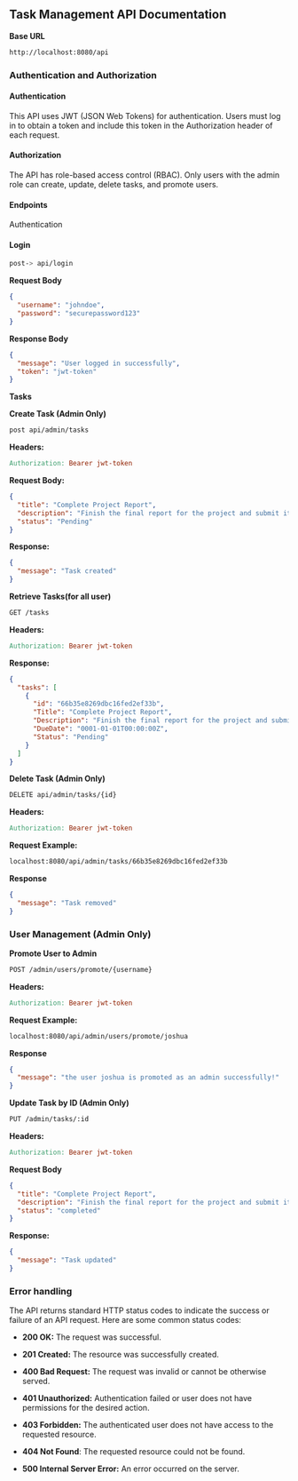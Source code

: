 ## **Task Management API Documentation** ##

**Base URL**

```bash
http://localhost:8080/api
```

### **Authentication and Authorization**

#### **Authentication**

This API uses JWT (JSON Web Tokens) for authentication. Users must log in to obtain a token and include this token in the Authorization header of each request.

#### **Authorization**


The API has role-based access control (RBAC). Only users with the admin role can create, update, delete tasks, and promote users.

#### **Endpoints**

Authentication

#### **Login**
```bash
post-> api/login
```

**Request Body**

```json
{
  "username": "johndoe",
  "password": "securepassword123"
}
```

**Response Body**

```json
{
  "message": "User logged in successfully",
  "token": "jwt-token"
}
```

**Tasks**

**Create Task (Admin Only)**
```bash
post api/admin/tasks
```
**Headers:**
```makefile
Authorization: Bearer jwt-token
```

**Request Body:**

```json
{
  "title": "Complete Project Report",
  "description": "Finish the final report for the project and submit it by the end of the week.",
  "status": "Pending"
}
```

**Response:**

```json
{
  "message": "Task created"
}
```
**Retrieve Tasks(for all user)**

```bash
GET /tasks
```

**Headers:**
```makefile
Authorization: Bearer jwt-token
```

**Response:**

```json
{
  "tasks": [
    {
      "id": "66b35e8269dbc16fed2ef33b",
      "Title": "Complete Project Report",
      "Description": "Finish the final report for the project and submit it by the end of the week.",
      "DueDate": "0001-01-01T00:00:00Z",
      "Status": "Pending"
    }
  ]
}
```

**Delete Task (Admin Only)**
```bash
DELETE api/admin/tasks/{id}
```

**Headers:**
```makefile
Authorization: Bearer jwt-token
```

**Request Example:**

```bash
localhost:8080/api/admin/tasks/66b35e8269dbc16fed2ef33b
```
**Response**

```json
{
  "message": "Task removed"
}
```

### **User Management (Admin Only)**

**Promote User to Admin**

```bash
POST /admin/users/promote/{username}
```

**Headers:**

```makefile
Authorization: Bearer jwt-token
```
**Request Example:**

```bash
localhost:8080/api/admin/users/promote/joshua
```

**Response**
```json
{
  "message": "the user joshua is promoted as an admin successfully!"
}
```

**Update Task by ID (Admin Only)**
```bash
PUT /admin/tasks/:id
```

**Headers:**

```makefile
Authorization: Bearer jwt-token
```

**Request Body**

```json
{
  "title": "Complete Project Report",
  "description": "Finish the final report for the project and submit it by the end of the week.",
  "status": "completed"
}
```
**Response:**

```json
{
  "message": "Task updated"
}
```

### **Error handling**

The API returns standard HTTP status codes to indicate the success or failure of an API request. Here are some common status codes:

+ **200 OK:** The request was successful.

+ **201 Created:** The resource was successfully created.
+ **400 Bad Request:** The request was invalid or cannot be otherwise served.
+ **401 Unauthorized:** Authentication failed or user does not have permissions for the desired action.
+ **403 Forbidden:** The authenticated user does not have access to the requested resource.
+ **404 Not Found**: The requested resource could not be found.
+ **500 Internal Server Error:** An error occurred on the server.

